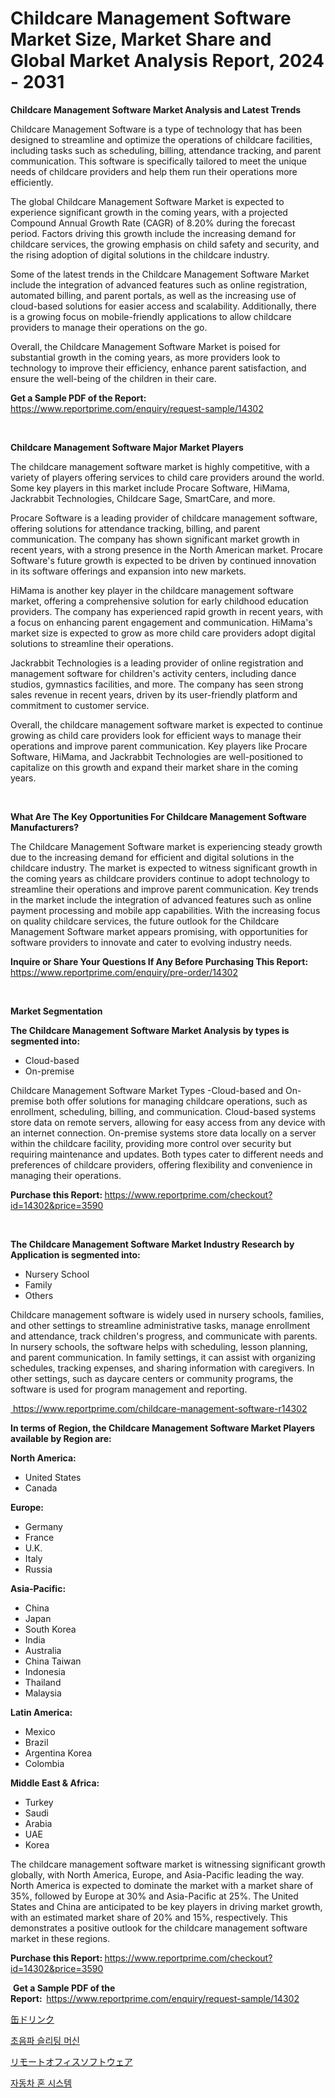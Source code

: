<p><h1>Childcare Management Software Market Size, Market Share and Global Market Analysis Report, 2024 - 2031</h1></p><p><strong>Childcare Management Software Market Analysis and Latest Trends</strong></p>
<p><p>Childcare Management Software is a type of technology that has been designed to streamline and optimize the operations of childcare facilities, including tasks such as scheduling, billing, attendance tracking, and parent communication. This software is specifically tailored to meet the unique needs of childcare providers and help them run their operations more efficiently.</p><p>The global Childcare Management Software Market is expected to experience significant growth in the coming years, with a projected Compound Annual Growth Rate (CAGR) of 8.20% during the forecast period. Factors driving this growth include the increasing demand for childcare services, the growing emphasis on child safety and security, and the rising adoption of digital solutions in the childcare industry.</p><p>Some of the latest trends in the Childcare Management Software Market include the integration of advanced features such as online registration, automated billing, and parent portals, as well as the increasing use of cloud-based solutions for easier access and scalability. Additionally, there is a growing focus on mobile-friendly applications to allow childcare providers to manage their operations on the go.</p><p>Overall, the Childcare Management Software Market is poised for substantial growth in the coming years, as more providers look to technology to improve their efficiency, enhance parent satisfaction, and ensure the well-being of the children in their care.</p></p>
<p><strong>Get a Sample PDF of the Report:&nbsp;</strong> <a href="https://www.reportprime.com/enquiry/request-sample/14302">https://www.reportprime.com/enquiry/request-sample/14302</a></p>
<p>&nbsp;</p>
<p><strong>Childcare Management Software Major Market Players</strong></p>
<p><p>The childcare management software market is highly competitive, with a variety of players offering services to child care providers around the world. Some key players in this market include Procare Software, HiMama, Jackrabbit Technologies, Childcare Sage, SmartCare, and more.</p><p>Procare Software is a leading provider of childcare management software, offering solutions for attendance tracking, billing, and parent communication. The company has shown significant market growth in recent years, with a strong presence in the North American market. Procare Software's future growth is expected to be driven by continued innovation in its software offerings and expansion into new markets.</p><p>HiMama is another key player in the childcare management software market, offering a comprehensive solution for early childhood education providers. The company has experienced rapid growth in recent years, with a focus on enhancing parent engagement and communication. HiMama's market size is expected to grow as more child care providers adopt digital solutions to streamline their operations.</p><p>Jackrabbit Technologies is a leading provider of online registration and management software for children's activity centers, including dance studios, gymnastics facilities, and more. The company has seen strong sales revenue in recent years, driven by its user-friendly platform and commitment to customer service.</p><p>Overall, the childcare management software market is expected to continue growing as child care providers look for efficient ways to manage their operations and improve parent communication. Key players like Procare Software, HiMama, and Jackrabbit Technologies are well-positioned to capitalize on this growth and expand their market share in the coming years.</p></p>
<p>&nbsp;</p>
<p><strong>What Are The Key Opportunities For Childcare Management Software Manufacturers?</strong></p>
<p><p>The Childcare Management Software market is experiencing steady growth due to the increasing demand for efficient and digital solutions in the childcare industry. The market is expected to witness significant growth in the coming years as childcare providers continue to adopt technology to streamline their operations and improve parent communication. Key trends in the market include the integration of advanced features such as online payment processing and mobile app capabilities. With the increasing focus on quality childcare services, the future outlook for the Childcare Management Software market appears promising, with opportunities for software providers to innovate and cater to evolving industry needs.</p></p>
<p><strong>Inquire or Share Your Questions If Any Before Purchasing This Report:</strong> <a href="https://www.reportprime.com/enquiry/pre-order/14302">https://www.reportprime.com/enquiry/pre-order/14302</a></p>
<p>&nbsp;</p>
<p><strong>Market Segmentation</strong></p>
<p><strong>The Childcare Management Software Market Analysis by types is segmented into:</strong></p>
<p><ul><li>Cloud-based</li><li>On-premise</li></ul></p>
<p><p>Childcare Management Software Market Types -Cloud-based and On-premise both offer solutions for managing childcare operations, such as enrollment, scheduling, billing, and communication. Cloud-based systems store data on remote servers, allowing for easy access from any device with an internet connection. On-premise systems store data locally on a server within the childcare facility, providing more control over security but requiring maintenance and updates. Both types cater to different needs and preferences of childcare providers, offering flexibility and convenience in managing their operations.</p></p>
<p><strong>Purchase this Report:&nbsp;</strong><a href="https://www.reportprime.com/checkout?id=14302&price=3590">https://www.reportprime.com/checkout?id=14302&price=3590</a></p>
<p>&nbsp;</p>
<p><strong>The Childcare Management Software Market Industry Research by Application is segmented into:</strong></p>
<p><ul><li>Nursery School</li><li>Family</li><li>Others</li></ul></p>
<p><p>Childcare management software is widely used in nursery schools, families, and other settings to streamline administrative tasks, manage enrollment and attendance, track children's progress, and communicate with parents. In nursery schools, the software helps with scheduling, lesson planning, and parent communication. In family settings, it can assist with organizing schedules, tracking expenses, and sharing information with caregivers. In other settings, such as daycare centers or community programs, the software is used for program management and reporting.</p></p>
<p><a href="https://www.reportprime.com/childcare-management-software-r14302">&nbsp;https://www.reportprime.com/childcare-management-software-r14302</a></p>
<p><strong>In terms of Region, the Childcare Management Software Market Players available by Region are:</strong></p>
<p>
    <p> <strong> North America: </strong>
        <ul>
            <li>United States</li>
            <li>Canada</li>
        </ul>
        </p> 
    <p> <strong> Europe: </strong>
        <ul>
            <li>Germany</li>
            <li>France</li>
            <li>U.K.</li>
            <li>Italy</li>
            <li>Russia</li>
        </ul>
        </p> 
    <p> <strong> Asia-Pacific: </strong>
        <ul>
            <li>China</li>
            <li>Japan</li>
            <li>South Korea</li>
            <li>India</li>
            <li>Australia</li>
            <li>China Taiwan</li>
            <li>Indonesia</li>
            <li>Thailand</li>
            <li>Malaysia</li>
        </ul>
        </p> 
    <p> <strong> Latin America: </strong>
        <ul>
            <li>Mexico</li>
            <li>Brazil</li>
            <li>Argentina Korea</li>
            <li>Colombia</li>
        </ul>
        </p> 
    <p> <strong> Middle East & Africa: </strong>
        <ul>
            <li>Turkey</li>
            <li>Saudi</li>
            <li>Arabia</li>
            <li>UAE</li>
            <li>Korea</li>
        </ul>
    </p>
    </p>
<p><p>The childcare management software market is witnessing significant growth globally, with North America, Europe, and Asia-Pacific leading the way. North America is expected to dominate the market with a market share of 35%, followed by Europe at 30% and Asia-Pacific at 25%. The United States and China are anticipated to be key players in driving market growth, with an estimated market share of 20% and 15%, respectively. This demonstrates a positive outlook for the childcare management software market in these regions.</p></p>
<p><strong>Purchase this Report: </strong><a href="https://www.reportprime.com/checkout?id=14302&price=3590">https://www.reportprime.com/checkout?id=14302&price=3590</a></p>
<p>&nbsp;<strong>Get a Sample PDF of the Report:&nbsp;&nbsp;</strong><a href="https://www.reportprime.com/enquiry/request-sample/14302">https://www.reportprime.com/enquiry/request-sample/14302</a></p>
<p><strong></strong></p>
<p><p><a href="https://medium.com/@carolynsparkly/%E7%BC%B6%E5%85%A5%E3%82%8A%E9%A3%B2%E6%96%99%E5%B8%82%E5%A0%B4%E8%AA%BF%E6%9F%BB%E3%83%AC%E3%83%9D%E3%83%BC%E3%83%88-%E3%81%9D%E3%81%AE%E6%AD%B4%E5%8F%B2%E3%81%A82024%E5%B9%B4%E3%81%8B%E3%82%892031%E5%B9%B4%E3%81%BE%E3%81%A7%E3%81%AE%E4%BA%88%E6%B8%AC-93210d856383">缶ドリンク</a></p><p><a href="https://medium.com/@bennyuigleyjks/%EC%B4%88%EC%9D%8C%ED%8C%8C-%EC%8A%AC%EB%A6%AC%ED%8C%85-%EA%B8%B0%EA%B3%84-%EC%8B%9C%EC%9E%A5-%EA%B7%9C%EB%AA%A8-cagr-%ED%8A%B8%EB%A0%8C%EB%93%9C-2024-2030-886fab2eedf5">초음파 슬리팅 머신</a></p><p><a href="https://medium.com/@lauriank/%E3%83%AA%E3%83%A2%E3%83%BC%E3%83%88%E3%82%AA%E3%83%95%E3%82%A3%E3%82%B9%E3%82%BD%E3%83%95%E3%83%88%E3%82%A6%E3%82%A7%E3%82%A2%E5%B8%82%E5%A0%B4%E3%81%AE%E8%A6%8F%E6%A8%A1-cagr-%E3%83%88%E3%83%AC%E3%83%B3%E3%83%892024-2030-41d7ab166b36">リモートオフィスソフトウェア</a></p><p><a href="https://medium.com/@hulk678678/%EC%9E%90%EB%8F%99%EC%B0%A8-%EA%B2%BD%EC%A0%81-%EC%8B%9C%EC%8A%A4%ED%85%9C-%EC%8B%9C%EC%9E%A5-%EC%8B%9C%EC%9E%A5-cagr-%EC%8B%9C%EC%9E%A5-%EB%8F%99%ED%96%A5-%EB%B0%8F-%EC%84%B1%EC%9E%A5-%EC%A0%84%EB%9E%B5%EC%97%90-%EB%8C%80%ED%95%9C-%ED%86%B5%EC%B0%B0%EB%A0%A5-b37707d0608b">자동차 혼 시스템</a></p></p>